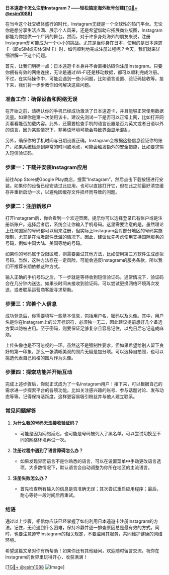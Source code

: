 **日本遠遊卡怎么注册Instagram？——轻松搞定海外账号创建[[TG💪+ @esim1088](https://t.me/s/esim1088)]**

在当今这个社交媒体盛行的时代，Instagram无疑是一个全球性的热门平台。无论你是想分享生活点滴、展示个人风采，还是希望借助它拓展商业版图，Instagram都能为你提供一个广阔的舞台。然而，对于许多身处海外的朋友来说，注册Instagram却可能成为一个小小的挑战。尤其是当你身在日本，使用的是日本遠遊卡（即eSIM或实体SIM卡）时，如何顺利地完成注册过程呢？今天，我们就来详细讲解一下这个问题。

首先，让我们明确一点：日本遠遊卡本身并不会直接妨碍你注册Instagram。只要你拥有有效的网络连接，无论是通过Wi-Fi还是移动数据，都可以顺利完成注册。不过，在实际操作中，可能会遇到一些小问题，比如语言设置、验证码接收等。接下来，我们将一步步教你如何解决这些问题。

### **准备工作：确保设备和网络无误**

在开始之前，请确认你的手机已经成功激活了日本遠遊卡，并且能够正常使用数据流量。如果你是第一次使用该卡，建议先测试一下是否可以正常上网，比如打开网页看看能否加载内容。此外，还需要检查手机的语言设置是否为英文或者日语以外的语言，因为某些情况下，非英语环境可能会导致界面显示混乱。

另外，确保你的手机时间与日期设置正确。Instagram会根据这些信息验证你的账户，如果系统检测到异常的时间或地点，可能会触发额外的安全措施，比如要求输入短信验证码。

### **步骤一：下载并安装Instagram应用**

前往App Store或Google Play商店，搜索“Instagram”，然后点击下载按钮进行安装。如果你的设备已经安装过此应用，也可以直接打开它，但在此之前最好清空缓存并重新启动一次，以避免因缓存文件损坏而导致的问题。

### **步骤二：注册新账户**

打开Instagram后，你会看到一个欢迎页面，提示你可以选择登录已有账户或是注册新账户。选择后者后，系统会让你输入手机号码。这里需要注意的是，虽然理论上任何国家的号码都可以用来注册，但实际上Instagram会对部分地区的号码实施限制，尤其是在垃圾邮件泛滥的情况下。因此，建议优先考虑使用支持国际服务的号码，例如中国大陆、美国等地的号码。

如果你的号码属于受限区域，则需要尝试其他方法，比如使用第三方软件生成虚拟号码。当然，这种方法存在一定风险，可能会违反Instagram的服务条款，所以我们不推荐长期依赖这种方式。

输入正确的手机号码之后，下一步就是等待收到短信验证码。通常情况下，验证码会在几分钟内送达。如果长时间未接收到验证码，可以尝试更换网络环境再次发送，或者联系运营商客服寻求帮助。

### **步骤三：完善个人信息**

成功登录后，你需要填写一些基本信息，包括用户名、密码以及头像。其中，用户名是你在Instagram上的公开标识符，必须独一无二，因此建议提前想好几个备选方案以防被占用。至于密码，则要保证足够复杂且容易记住，以免日后忘记造成麻烦。

上传头像也是不可忽视的一环。虽然这不是强制性要求，但如果希望给别人留下良好的第一印象，那么一张清晰美观的照片无疑是加分项。可以选择自拍照，也可以挑选代表自己风格的图片作为头像。

### **步骤四：探索功能并开始互动**

完成上述步骤后，你就正式成为了一名Instagram用户！接下来，可以根据自己的需求进一步探索平台的各项功能。比如关注感兴趣的账号、参与话题讨论、发布动态等等。记得保持活跃度，这样更容易吸引粉丝并与他人建立联系。

### **常见问题解答**

1. **为什么我的号码无法接收验证码？**
   - 可能是因为网络延迟，也可能是号码被列入了黑名单。可以尝试切换至不同的网络环境再试一次。

2. **注册过程中遇到了语言障碍怎么办？**
   - 如果发现界面语言不是你熟悉的语言，可以在设置菜单中手动更改语言选项。大多数情况下，默认语言会自动调整为你所在地区的主流语言。

3. **注册失败怎么办？**
   - 首先检查所有输入的信息是否准确无误；其次尝试重启应用程序；最后，耐心等待一段时间后再重试。

### **结语**

通过以上步骤，相信你应该已经掌握了如何利用日本遠遊卡注册Instagram的方法。记住，无论遇到什么困难，保持冷静并逐一排查原因总是最有效的方式。同时，也要注意遵守Instagram的相关规定，不要滥用其服务，共同维护健康的网络环境。

希望这篇文章对你有所帮助！如果你还有其他疑问，欢迎随时留言交流。祝你在Instagram的世界里玩得开心，收获满满！

[[TG💪+ @esim1088](https://t.me/s/esim1088) ![Image](https://i.postimg.cc/4NQfJmqS/Snipaste-2025-05-13-00-14-12.png)]
